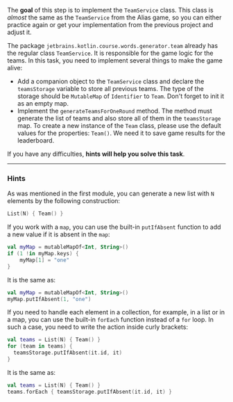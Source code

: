 The **goal** of this step is to implement the `TeamService` class.
This class is _almost_ the same as the `TeamService` from the Alias game,
so you can either practice again or get your implementation from the previous project and adjust it.

The package `jetbrains.kotlin.course.words.generator.team` already has the regular class `TeamService`.
It is responsible for the game logic for the teams. In this task, you need to implement several things to make the game alive:

- Add a companion object to the `TeamService` class and declare the `teamsStorage` variable to store all previous teams.
  The type of the storage should be `MutableMap` of `Identifier` to `Team`. Don't forget to init it as an empty map.
- Implement the `generateTeamsForOneRound` method.
  The method must generate the list of teams and also store all of them in the `teamsStorage` map.
  To create a new instance of the `Team` class, please use the default values for the properties: `Team()`.
  We need it to save game results for the leaderboard.

If you have any difficulties, **hints will help you solve this task**.

----

### Hints

<div class="hint" title="Click me to learn how to generate a list with teams">

As was mentioned in the first module, you can generate a new list with `N` elements by the following construction:
  ```kotlin
  List(N) { Team() }
  ```
</div>

<div class="hint" title="Click me to learn about the putIfAbsent built-in function">

If you work with a `map`, you can use the built-in `putIfAbsent` function to add a new value if it is absent in the `map`:
  ```kotlin
  val myMap = mutableMapOf<Int, String>()
  if (1 !in myMap.keys) {
      myMap[1] = "one"
  }
  ```
It is the same as:
  ```kotlin
  val myMap = mutableMapOf<Int, String>()
  myMap.putIfAbsent(1, "one")
  ```
</div>


<div class="hint" title="Click me to learn about the forEach built-in function">

If you need to handle each element in a collection, for example, in a list or in a map,
you can use the built-in `forEach` function instead of a `for` loop.
In such a case, you need to write the action inside curly brackets:
  ```kotlin
  val teams = List(N) { Team() }
  for (team in teams) {
    teamsStorage.putIfAbsent(it.id, it)
  }
  ```
It is the same as:
  ```kotlin
  val teams = List(N) { Team() }
  teams.forEach { teamsStorage.putIfAbsent(it.id, it) }
  ```
</div>
